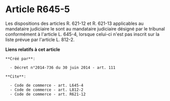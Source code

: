 # Article R645-5

Les dispositions des articles R. 621-12 et R. 621-13 applicables au mandataire judiciaire le sont au mandataire judiciaire
désigné par le tribunal conformément à l'article L. 645-4, lorsque celui-ci n'est pas inscrit sur la liste prévue par
l'article L. 812-2.

**Liens relatifs à cet article**

	**Créé par**:

	  - Décret n°2014-736 du 30 juin 2014 - art. 111

	**Cite**:

	  - Code de commerce - art. L645-4
	  - Code de commerce - art. L812-2
	  - Code de commerce - art. R621-12
